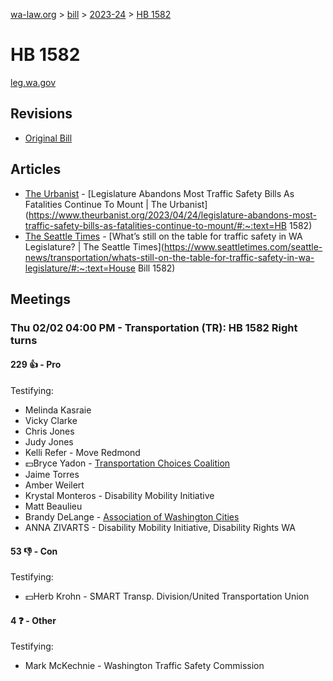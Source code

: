 [wa-law.org](/) > [bill](/bill/) > [2023-24](/bill/2023-24/) > [HB 1582](/bill/2023-24/hb/1582/)

# HB 1582
[leg.wa.gov](https://app.leg.wa.gov/billsummary?BillNumber=1582&Year=2023&Initiative=false)

## Revisions
* [Original Bill](1/)

## Articles
* [The Urbanist](/org/the_urbanist/) - [Legislature Abandons Most Traffic Safety Bills As Fatalities Continue To Mount | The Urbanist](https://www.theurbanist.org/2023/04/24/legislature-abandons-most-traffic-safety-bills-as-fatalities-continue-to-mount/#:~:text=HB 1582)
* [The Seattle Times](/org/the_seattle_times/) - [What’s still on the table for traffic safety in WA Legislature? | The Seattle Times](https://www.seattletimes.com/seattle-news/transportation/whats-still-on-the-table-for-traffic-safety-in-wa-legislature/#:~:text=House Bill 1582)

## Meetings
### Thu 02/02 04:00 PM - Transportation (TR): HB 1582 Right turns
#### 229 👍 - Pro
Testifying:
* Melinda Kasraie
* Vicky Clarke
* Chris Jones
* Judy Jones
* Kelli Refer - Move Redmond
* 💵Bryce Yadon - [Transportation Choices Coalition](/org/transportation_choices_coalition/)
* Jaime Torres
* Amber Weilert
* Krystal Monteros - Disability Mobility Initiative
* Matt Beaulieu
* Brandy DeLange - [Association of Washington Cities](/org/association_of_washington_cities/)
* ANNA ZIVARTS - Disability Mobility Initiative, Disability Rights WA

#### 53 👎 - Con
Testifying:
* 💵Herb Krohn - SMART Transp. Division/United Transportation Union

#### 4 ❓ - Other
Testifying:
* Mark McKechnie - Washington Traffic Safety Commission
